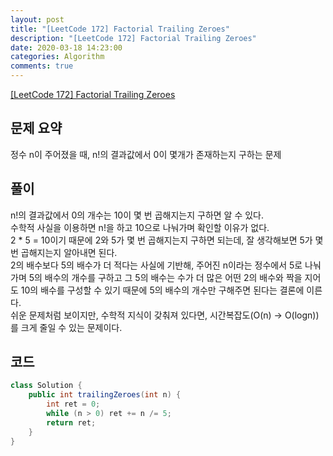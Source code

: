 ```yaml
---
layout: post
title: "[LeetCode 172] Factorial Trailing Zeroes"
description: "[LeetCode 172] Factorial Trailing Zeroes"
date: 2020-03-18 14:23:00
categories: Algorithm
comments: true
---
```

[[LeetCode 172] Factorial Trailing Zeroes](https://leetcode.com/problems/factorial-trailing-zeroes/)

## 문제 요약

정수 n이 주어졌을 때, n!의 결과값에서 0이 몇개가 존재하는지 구하는 문제

## 풀이

n!의 결과값에서 0의 개수는 10이 몇 번 곱해지는지 구하면 알 수 있다.  
수학적 사실을 이용하면 n!을 하고 10으로 나눠가며 확인할 이유가 없다.  
2 * 5 = 10이기 때문에 2와 5가 몇 번 곱해지는지 구하면 되는데, 잘 생각해보면 5가 몇 번 곱해지는지 알아내면 된다.  
2의 배수보다 5의 배수가 더 적다는 사실에 기반해, 주어진 n이라는 정수에서 5로 나눠가며 5의 배수의 개수를 구하고 그 5의 배수는 수가 더 많은 어떤 2의 배수와 짝을 지어도 10의 배수를 구성할 수 있기 때문에 5의 배수의 개수만 구해주면 된다는 결론에 이른다.  
쉬운 문제처럼 보이지만, 수학적 지식이 갖춰져 있다면, 시간복잡도(O(n) -> O(logn))를 크게 줄일 수 있는 문제이다.

## 코드

```Java
class Solution {
    public int trailingZeroes(int n) {
        int ret = 0;
        while (n > 0) ret += n /= 5;
        return ret;
    }
}
```
